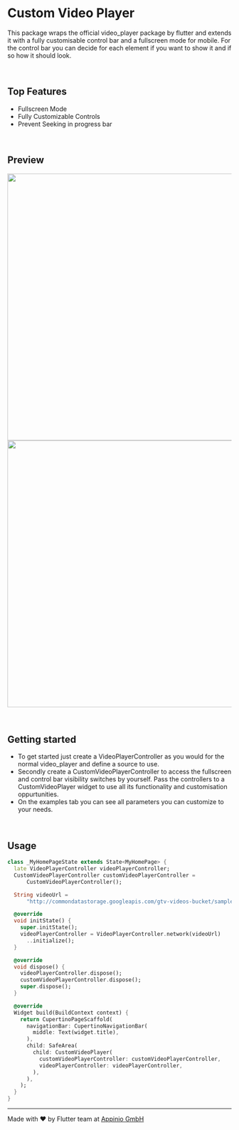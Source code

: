 # Custom Video Player

This package wraps the official video_player package by flutter and extends it with a fully customisable control bar and a fullscreen mode for mobile. For the control bar you can decide for each element if you want to show it and if so how it should look.

<br />

## Top Features

* Fullscreen Mode
* Fully Customizable Controls
* Prevent Seeking in progress bar

<br />

## Preview
  <img src="https://github.com/appinioGmbH/flutter_packages/blob/main/assets/video_player/screenshot_1.png?raw=true" height="600" /> <img src="https://github.com/appinioGmbH/flutter_packages/blob/main/assets/video_player/screenshot_2.png?raw=true" height="600" />

<br />

## Getting started

- To get started just create a VideoPlayerController as you would for the normal video_player and define a source to use.
- Secondly create a CustomVideoPlayerController to access the fullscreen and control bar visibility switches by yourself. Pass the controllers to a CustomVideoPlayer widget to use all its functionality and customisation oppurtunities.
- On the examples tab you can see all parameters you can customize to your needs.

<br />

## Usage

```dart
class _MyHomePageState extends State<MyHomePage> {
  late VideoPlayerController videoPlayerController;
  CustomVideoPlayerController customVideoPlayerController =
      CustomVideoPlayerController();

  String videoUrl =
      "http://commondatastorage.googleapis.com/gtv-videos-bucket/sample/BigBuckBunny.mp4";

  @override
  void initState() {
    super.initState();
    videoPlayerController = VideoPlayerController.network(videoUrl)
      ..initialize();
  }

  @override
  void dispose() {
    videoPlayerController.dispose();
    customVideoPlayerController.dispose();
    super.dispose();
  }

  @override
  Widget build(BuildContext context) {
    return CupertinoPageScaffold(
      navigationBar: CupertinoNavigationBar(
        middle: Text(widget.title),
      ),
      child: SafeArea(
        child: CustomVideoPlayer(
          customVideoPlayerController: customVideoPlayerController,
          videoPlayerController: videoPlayerController,
        ),
      ),
    );
  }
}
```

<hr/>
Made with ❤ by Flutter team at <a href="https://appinio.com">Appinio GmbH</a>
